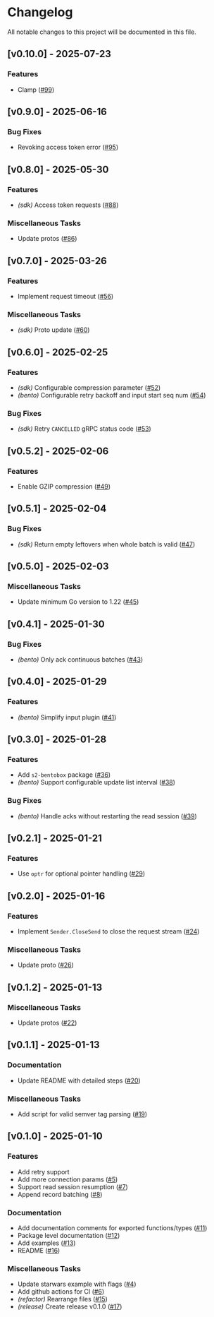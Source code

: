 # Changelog

All notable changes to this project will be documented in this file.

## [v0.10.0] - 2025-07-23

### Features

- Clamp ([#99](https://github.com/s2-streamstore/s2-sdk-go/issues/99))

## [v0.9.0] - 2025-06-16

### Bug Fixes

- Revoking access token error ([#95](https://github.com/s2-streamstore/s2-sdk-go/issues/95))

## [v0.8.0] - 2025-05-30

### Features

- *(sdk)* Access token requests ([#88](https://github.com/s2-streamstore/s2-sdk-go/issues/88))

### Miscellaneous Tasks

- Update protos ([#86](https://github.com/s2-streamstore/s2-sdk-go/issues/86))

## [v0.7.0] - 2025-03-26

### Features

- Implement request timeout ([#56](https://github.com/s2-streamstore/s2-sdk-go/issues/56))

### Miscellaneous Tasks

- *(sdk)* Proto update ([#60](https://github.com/s2-streamstore/s2-sdk-go/issues/60))

## [v0.6.0] - 2025-02-25

### Features

- *(sdk)* Configurable compression parameter ([#52](https://github.com/s2-streamstore/s2-sdk-go/issues/52))
- *(bento)* Configurable retry backoff and input start seq num ([#54](https://github.com/s2-streamstore/s2-sdk-go/issues/54))

### Bug Fixes

- *(sdk)* Retry `CANCELLED` gRPC status code ([#53](https://github.com/s2-streamstore/s2-sdk-go/issues/53))

## [v0.5.2] - 2025-02-06

### Features

- Enable GZIP compression ([#49](https://github.com/s2-streamstore/s2-sdk-go/issues/49))

## [v0.5.1] - 2025-02-04

### Bug Fixes

- *(sdk)* Return empty leftovers when whole batch is valid ([#47](https://github.com/s2-streamstore/s2-sdk-go/issues/47))

## [v0.5.0] - 2025-02-03

### Miscellaneous Tasks

- Update minimum Go version to 1.22 ([#45](https://github.com/s2-streamstore/s2-sdk-go/issues/45))

## [v0.4.1] - 2025-01-30

### Bug Fixes

- *(bento)* Only ack continuous batches ([#43](https://github.com/s2-streamstore/s2-sdk-go/issues/43))

## [v0.4.0] - 2025-01-29

### Features

- *(bento)* Simplify input plugin ([#41](https://github.com/s2-streamstore/s2-sdk-go/issues/41))

## [v0.3.0] - 2025-01-28

### Features

- Add `s2-bentobox` package ([#36](https://github.com/s2-streamstore/s2-sdk-go/issues/36))
- *(bento)* Support configurable update list interval ([#38](https://github.com/s2-streamstore/s2-sdk-go/issues/38))

### Bug Fixes

- *(bento)* Handle acks without restarting the read session ([#39](https://github.com/s2-streamstore/s2-sdk-go/issues/39))

## [v0.2.1] - 2025-01-21

### Features

- Use `optr` for optional pointer handling ([#29](https://github.com/s2-streamstore/s2-sdk-go/issues/29))

## [v0.2.0] - 2025-01-16

### Features

- Implement `Sender.CloseSend` to close the request stream ([#24](https://github.com/s2-streamstore/s2-sdk-go/issues/24))

### Miscellaneous Tasks

- Update proto ([#26](https://github.com/s2-streamstore/s2-sdk-go/issues/26))

## [v0.1.2] - 2025-01-13

### Miscellaneous Tasks

- Update protos ([#22](https://github.com/s2-streamstore/s2-sdk-go/issues/22))

## [v0.1.1] - 2025-01-13

### Documentation

- Update README with detailed steps ([#20](https://github.com/s2-streamstore/s2-sdk-go/issues/20))

### Miscellaneous Tasks

- Add script for valid semver tag parsing ([#19](https://github.com/s2-streamstore/s2-sdk-go/issues/19))

## [v0.1.0] - 2025-01-10

### Features

- Add retry support
- Add more connection params ([#5](https://github.com/s2-streamstore/s2-sdk-go/issues/5))
- Support read session resumption ([#7](https://github.com/s2-streamstore/s2-sdk-go/issues/7))
- Append record batching ([#8](https://github.com/s2-streamstore/s2-sdk-go/issues/8))

### Documentation

- Add documentation comments for exported functions/types ([#11](https://github.com/s2-streamstore/s2-sdk-go/issues/11))
- Package level documentation ([#12](https://github.com/s2-streamstore/s2-sdk-go/issues/12))
- Add examples ([#13](https://github.com/s2-streamstore/s2-sdk-go/issues/13))
- README ([#16](https://github.com/s2-streamstore/s2-sdk-go/issues/16))

### Miscellaneous Tasks

- Update starwars example with flags ([#4](https://github.com/s2-streamstore/s2-sdk-go/issues/4))
- Add github actions for CI ([#6](https://github.com/s2-streamstore/s2-sdk-go/issues/6))
- *(refactor)* Rearrange files ([#15](https://github.com/s2-streamstore/s2-sdk-go/issues/15))
- *(release)* Create release v0.1.0 ([#17](https://github.com/s2-streamstore/s2-sdk-go/issues/17))
